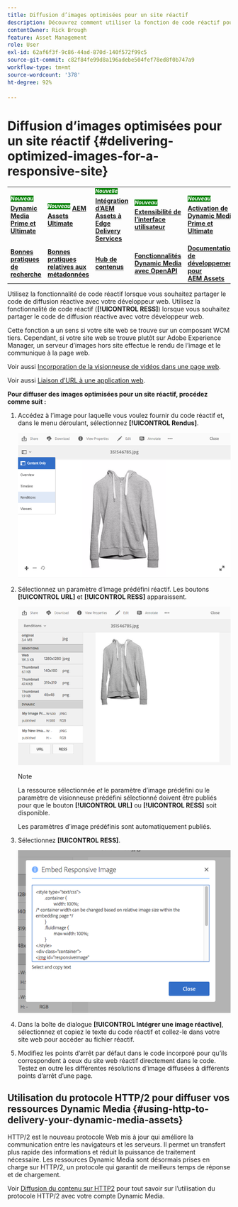 ```yaml
---
title: Diffusion d’images optimisées pour un site réactif
description: Découvrez comment utiliser la fonction de code réactif pour diffuser des images optimisées à partir de Dynamic Media.
contentOwner: Rick Brough
feature: Asset Management
role: User
exl-id: 62af6f3f-9c86-44ad-870d-140f572f99c5
source-git-commit: c82f84fe99d8a196adebe504fef78ed8f0b747a9
workflow-type: tm+mt
source-wordcount: '378'
ht-degree: 92%

---
```


# Diffusion d’images optimisées pour un site réactif {#delivering-optimized-images-for-a-responsive-site}

<table>
    <tr>
        <td>
            <sup style= "background-color:#008000; color:#FFFFFF; font-weight:bold"><i>Nouveau</i></sup> <a href="/help/assets/dynamic-media/dm-prime-ultimate.md"><b>Dynamic Media Prime et Ultimate</b></a>
        </td>
        <td>
            <sup style= "background-color:#008000; color:#FFFFFF; font-weight:bold"><i>Nouveau</i></sup> <a href="/help/assets/assets-ultimate-overview.md"><b>AEM Assets Ultimate</b></a>
        </td>
        <td>
            <sup style= "background-color:#008000; color:#FFFFFF; font-weight:bold"><i>Nouvelle</i></sup> <a href="/help/assets/integrate-aem-assets-edge-delivery-services.md"><b>Intégration d’AEM Assets à Edge Delivery Services</b></a>
        </td>
        <td>
            <sup style= "background-color:#008000; color:#FFFFFF; font-weight:bold"><i>Nouveau</i></sup> <a href="/help/assets/aem-assets-view-ui-extensibility.md"><b>Extensibilité de l’interface utilisateur</b></a>
        </td>
          <td>
            <sup style= "background-color:#008000; color:#FFFFFF; font-weight:bold"><i>Nouveau</i></sup> <a href="/help/assets/dynamic-media/enable-dynamic-media-prime-and-ultimate.md"><b>Activation de Dynamic Media Prime et Ultimate</b></a>
        </td>
    </tr>
    <tr>
        <td>
            <a href="/help/assets/search-best-practices.md"><b>Bonnes pratiques de recherche</b></a>
        </td>
        <td>
            <a href="/help/assets/metadata-best-practices.md"><b>Bonnes pratiques relatives aux métadonnées</b></a>
        </td>
        <td>
            <a href="/help/assets/product-overview.md"><b>Hub de contenus</b></a>
        </td>
        <td>
            <a href="/help/assets/dynamic-media-open-apis-overview.md"><b>Fonctionnalités Dynamic Media avec OpenAPI</b></a>
        </td>
        <td>
            <a href="https://developer.adobe.com/experience-cloud/experience-manager-apis/"><b>Documentation de développement pour AEM Assets</b></a>
        </td>
    </tr>
</table>

Utilisez la fonctionnalité de code réactif lorsque vous souhaitez partager le code de diffusion réactive avec votre développeur web. Utilisez la fonctionnalité de code réactif (**[!UICONTROL RESS]**) lorsque vous souhaitez partager le code de diffusion réactive avec votre développeur web.

Cette fonction a un sens si votre site web se trouve sur un composant WCM tiers. Cependant, si votre site web se trouve plutôt sur Adobe Experience Manager, un serveur d’images hors site effectue le rendu de l’image et le communique à la page web.

Voir aussi [Incorporation de la visionneuse de vidéos dans une page web](embed-code.md).

Voir aussi [Liaison d’URL à une application web](linking-urls-to-yourwebapplication.md).

**Pour diffuser des images optimisées pour un site réactif, procédez comme suit :**

1. Accédez à l’image pour laquelle vous voulez fournir du code réactif et, dans le menu déroulant, sélectionnez **[!UICONTROL Rendus]**.

   ![chlimage_1-408](assets/chlimage_1-408.png)

1. Sélectionnez un paramètre d’image prédéfini réactif. Les boutons **[!UICONTROL URL]** et **[!UICONTROL RESS]** apparaissent.

   ![chlimage_1-409](assets/chlimage_1-409.png)

   >[!NOTE]
   >
   >La ressource sélectionnée *et* le paramètre d’image prédéfini ou le paramètre de visionneuse prédéfini sélectionné doivent être publiés pour que le bouton **[!UICONTROL URL]** ou **[!UICONTROL RESS]** soit disponible.
   >
   >Les paramètres d’image prédéfinis sont automatiquement publiés.

1. Sélectionnez **[!UICONTROL RESS]**.

   ![chlimage_1-410](assets/chlimage_1-410.png)

1. Dans la boîte de dialogue **[!UICONTROL Intégrer une image réactive]**, sélectionnez et copiez le texte du code réactif et collez-le dans votre site web pour accéder au fichier réactif.
1. Modifiez les points d’arrêt par défaut dans le code incorporé pour qu’ils correspondent à ceux du site web réactif directement dans le code. Testez en outre les différentes résolutions d’image diffusées à différents points d’arrêt d’une page.

## Utilisation du protocole HTTP/2 pour diffuser vos ressources Dynamic Media {#using-http-to-delivery-your-dynamic-media-assets}

HTTP/2 est le nouveau protocole Web mis à jour qui améliore la communication entre les navigateurs et les serveurs. Il permet un transfert plus rapide des informations et réduit la puissance de traitement nécessaire. Les ressources Dynamic Media sont désormais prises en charge sur HTTP/2, un protocole qui garantit de meilleurs temps de réponse et de chargement.

Voir [Diffusion du contenu sur HTTP2](http2faq.md) pour tout savoir sur l’utilisation du protocole HTTP/2 avec votre compte Dynamic Media.
